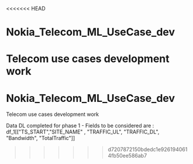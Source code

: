 <<<<<<< HEAD
# Nokia_Telecom_ML_UseCase_dev
Telecom use cases development work
=======
# Nokia_Telecom_ML_UseCase_dev
Telecom use cases development work


Data DL completed for phase 1 - Fields to be considered are : 
df_1[["TS_START","SITE_NAME" , "TRAFFIC_UL", "TRAFFIC_DL", "Bandwidth", "TotalTraffic"]]
>>>>>>> d7207872150bdedc1e9261940614fb50ee586ab7
